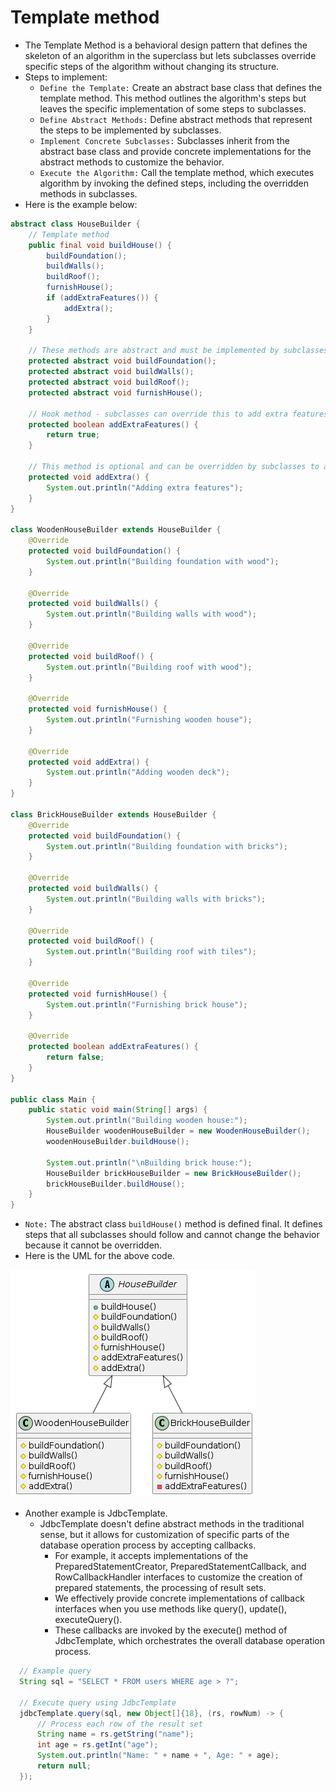 # Template method
- The Template Method is a behavioral design pattern that defines the skeleton of an algorithm in the superclass but lets subclasses 
  override specific steps of the algorithm without changing its structure.
- Steps to implement:
  - `Define the Template:` Create an abstract base class that defines the template method. This method outlines the algorithm's steps but 
    leaves the specific implementation of some steps to subclasses.
  - `Define Abstract Methods:`  Define abstract methods that represent the steps to be implemented by subclasses.
  - `Implement Concrete Subclasses:` Subclasses inherit from the abstract base class and provide concrete implementations for the abstract 
    methods to customize the behavior.
  - `Execute the Algorithm:` Call the template method, which executes algorithm by invoking the defined steps, including the overridden 
    methods in subclasses.
- Here is the example below:
```java
abstract class HouseBuilder {
    // Template method
    public final void buildHouse() {
        buildFoundation();
        buildWalls();
        buildRoof();
        furnishHouse();
        if (addExtraFeatures()) {
            addExtra();
        }
    }

    // These methods are abstract and must be implemented by subclasses
    protected abstract void buildFoundation();
    protected abstract void buildWalls();
    protected abstract void buildRoof();
    protected abstract void furnishHouse();

    // Hook method - subclasses can override this to add extra features
    protected boolean addExtraFeatures() {
        return true;
    }

    // This method is optional and can be overridden by subclasses to add extra features
    protected void addExtra() {
        System.out.println("Adding extra features");
    }
}

class WoodenHouseBuilder extends HouseBuilder {
    @Override
    protected void buildFoundation() {
        System.out.println("Building foundation with wood");
    }

    @Override
    protected void buildWalls() {
        System.out.println("Building walls with wood");
    }

    @Override
    protected void buildRoof() {
        System.out.println("Building roof with wood");
    }

    @Override
    protected void furnishHouse() {
        System.out.println("Furnishing wooden house");
    }

    @Override
    protected void addExtra() {
        System.out.println("Adding wooden deck");
    }
}

class BrickHouseBuilder extends HouseBuilder {
    @Override
    protected void buildFoundation() {
        System.out.println("Building foundation with bricks");
    }

    @Override
    protected void buildWalls() {
        System.out.println("Building walls with bricks");
    }

    @Override
    protected void buildRoof() {
        System.out.println("Building roof with tiles");
    }

    @Override
    protected void furnishHouse() {
        System.out.println("Furnishing brick house");
    }

    @Override
    protected boolean addExtraFeatures() {
        return false;
    }
}

public class Main {
    public static void main(String[] args) {
        System.out.println("Building wooden house:");
        HouseBuilder woodenHouseBuilder = new WoodenHouseBuilder();
        woodenHouseBuilder.buildHouse();

        System.out.println("\nBuilding brick house:");
        HouseBuilder brickHouseBuilder = new BrickHouseBuilder();
        brickHouseBuilder.buildHouse();
    }
}
```
- `Note:` The abstract class `buildHouse()` method is defined final. It defines steps that all subclasses should follow and cannot change 
  the behavior because it cannot be overridden.
- Here is the UML for the above code.

<img src="../../images/template_method.png">

- Another example is JdbcTemplate.
  - JdbcTemplate doesn't define abstract methods in the traditional sense, but it allows for customization of specific parts of the 
    database operation process by accepting callbacks.
    - For example, it accepts implementations of the PreparedStatementCreator, PreparedStatementCallback, and RowCallbackHandler interfaces 
      to customize the creation of prepared statements, the processing of result sets.
    - We effectively provide concrete implementations of callback interfaces when you use methods like query(), update(), executeQuery().
    - These callbacks are invoked by the execute() method of JdbcTemplate, which orchestrates the overall database operation process.

```java
  // Example query
  String sql = "SELECT * FROM users WHERE age > ?";
  
  // Execute query using JdbcTemplate
  jdbcTemplate.query(sql, new Object[]{18}, (rs, rowNum) -> {
      // Process each row of the result set
      String name = rs.getString("name");
      int age = rs.getInt("age");
      System.out.println("Name: " + name + ", Age: " + age);
      return null;
  });
``` 
    
